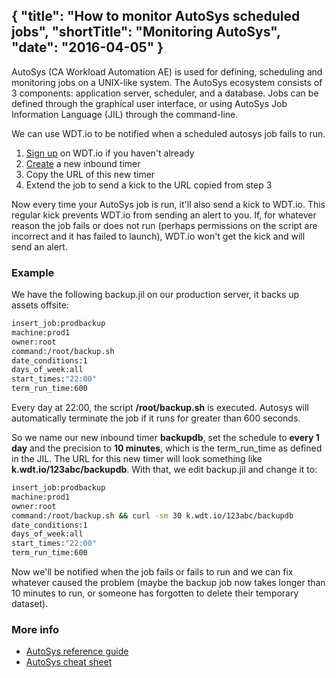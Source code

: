 {
  "title": "How to monitor AutoSys scheduled jobs",
  "shortTitle": "Monitoring AutoSys",
  "date": "2016-04-05"
}
---
AutoSys (CA Workload Automation AE) is used for defining, scheduling and monitoring jobs on a UNIX-like system.  The AutoSys ecosystem consists of 3 components: application server, scheduler, and a database.  Jobs can be defined through the graphical user interface, or using AutoSys Job Information Language (JIL) through the command-line.

We can use WDT.io to be notified when a scheduled autosys job fails to run.

1. [Sign up](https://wdt.io/signup) on WDT.io if you haven't already
2. [Create](inbound_timer.html) a new inbound timer
3. Copy the URL of this new timer
4. Extend the job to send a kick to the URL copied from step 3

Now every time your AutoSys job is run, it'll also send a kick to WDT.io. This regular kick prevents WDT.io from sending an alert to you. If, for whatever reason the job fails or does not run (perhaps permissions on the script are incorrect and it has failed to launch), WDT.io won't get the kick and will send an alert.


### Example

We have the following backup.jil on our production server, it backs up assets offsite:

```bash
insert_job:prodbackup
machine:prod1
owner:root
command:/root/backup.sh
date_conditions:1
days_of_week:all
start_times:"22:00"
term_run_time:600
```

Every day at 22:00, the script **/root/backup.sh** is executed.  Autosys will automatically terminate the job if it runs for greater than 600 seconds.

So we name our new inbound timer **backupdb**, set the schedule to **every 1 day** and the precision to **10 minutes**, which is the term_run_time as defined in the JIL.  The URL for this new timer will look something like **k.wdt.io/123abc/backupdb**. With that, we edit backup.jil and change it to:

```bash
insert_job:prodbackup
machine:prod1
owner:root
command:/root/backup.sh && curl -sm 30 k.wdt.io/123abc/backupdb
date_conditions:1
days_of_week:all
start_times:"22:00"
term_run_time:600
```

Now we'll be notified when the job fails or fails to run and we can fix whatever caused the problem (maybe the backup job now takes longer than 10 minutes to run, or someone has forgotten to delete their temporary dataset).

### More info

- [AutoSys reference guide](https://support.ca.com/cadocs/0/CA%20Workload%20Automation%20AE%20Release%2011%203%206%20-%20Public%20Access-ENU/Bookshelf_Files/PDF/WA_AE_User_ENU.pdf)
- [AutoSys cheat sheet](http://supportconnectw.ca.com/public/autosys/infodocs/autosys_cheatsheet.asp)
